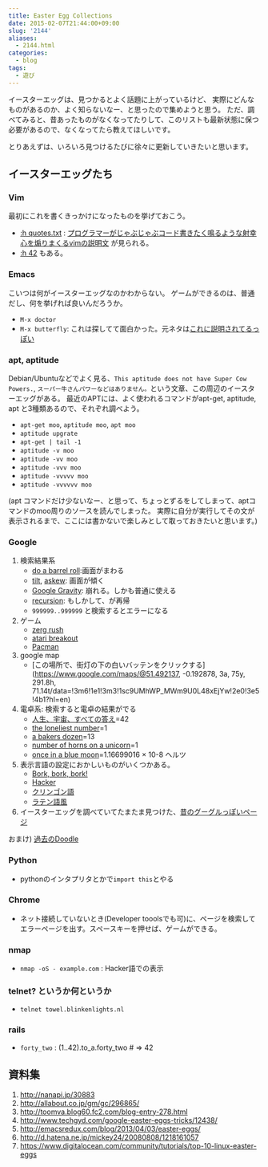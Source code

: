 ```yaml
---
title: Easter Egg Collections
date: 2015-02-07T21:44:00+09:00
slug: '2144'
aliases:
  - 2144.html
categories:
  - blog
tags:
  - 遊び
---
```


イースターエッグは、見つかるとよく話題に上がっているけど、
実際にどんなものがあるのか、よく知らないなー、と思ったので集めようと思う。
ただ、調べてみると、昔あったものがなくなってたりして、このリストも最新状態に保つ必要があるので、なくなってたら教えてほしいです。

とりあえずは、いろいろ見つけるたびに徐々に更新していきたいと思います。


## イースターエッグたち
### Vim
最初にこれを書くきっかけになったものを挙げておこう。

- [:h quotes.txt](http://vim-jp.org/vimdoc-ja/quotes.html) : [プログラマーがじゃぶじゃぶコード書きたく鳴るような射幸心を煽りまくるvimの説明文](https://github.com/vim-jp/issues/issues/699) が見られる。
- [:h 42](http://vim-jp.org/vimdoc-ja/usr_42.html#42) もある。

### Emacs
こいつは何がイースターエッグなのかわからない。
ゲームができるのは、普通だし、何を挙げれば良いんだろうか。

- ``M-x doctor``
- ``M-x butterfly``: これは探してて面白かった。元ネタは[これに説明されてるっぽい](http://xkcd.com/378/)

### apt, aptitude
Debian/Ubuntuなどでよく見る、``This aptitude does not have Super Cow Powers.``, ``スーパー牛さんパワーなどはありません。``という文章、この周辺のイースターエッグがある。
最近のAPTには、よく使われるコマンドがapt-get, aptitude, apt と3種類あるので、それぞれ調べよう。

- ``apt-get moo``, ``aptitude moo``, ``apt moo``
- ``aptitude upgrate``
- ``apt-get | tail -1``
- ``aptitude -v moo``
- ``aptitude -vv moo``
- ``aptitude -vvv moo``
- ``aptitude -vvvvv moo``
- ``aptitude -vvvvvv moo``

(apt コマンドだけ少ないなー、と思って、ちょっとずるをしてしまって、aptコマンドのmoo周りのソースを読んでしまった。
実際に自分が実行してその文が表示されるまで、ここには書かないで楽しみとして取っておきたいと思います。)

### Google
1. 検索結果系
    - [do a barrel roll](https://www.google.co.jp/search?q=do+a+barrel+roll):画面がまわる
    - [tilt](https://www.google.co.jp/search?q=tilt), [askew](https://www.google.co.jp/search?q=askew): 画面が傾く
    - [Google Gravity](http://mrdoob.com/projects/chromeexperiments/google-gravity/): 崩れる。しかも普通に使える
    - [recursion](https://www.google.co.jp/search?q=recursion): もしかして、が再帰
    - ``999999..999999`` と検索するとエラーになる
2. ゲーム
    - [zerg rush](https://www.google.co.jp/search?q=zerg+rush)
    - [atari breakout](https://www.google.co.jp/search?q=atari+breakout&tbm=isch)
    - [Pacman](https://www.google.com/doodles/30th-anniversary-of-pac-man)
3. google map
    - [この場所で、街灯の下の白いバッテンをクリックする](https://www.google.com/maps/@51.492137, -0.192878, 3a, 75y, 291.8h, 71.14t/data=!3m6!1e1!3m3!1sc9UMhWP_MWm9U0L48xEjYw!2e0!3e5!4b1?hl=en)
4. 電卓系: 検索すると電卓の結果がでる
    - [人生、宇宙、すべての答え](https://www.google.co.jp/search?q=%E4%BA%BA%E7%94%9F%E3%80%81%E5%AE%87%E5%AE%99%E3%80%81%E3%81%99%E3%81%B9%E3%81%A6%E3%81%AE%E7%AD%94%E3%81%88)=42
    - [the loneliest number](https://www.google.co.jp/search?q=the+loneliest+number)=1
    - [a bakers dozen](https://www.google.co.jp/search?q=a+bakers+dozen)=13
    - [number of horns on a unicorn](https://www.google.co.jp/search?q=number+of+horns+on+a+unicorn)=1
    - [once in a blue moon](https://www.google.co.jp/search?q=once+in+a+blue+moon)=1.16699016 × 10-8 ヘルツ
4. 表示言語の設定におかしいものがいくつかある。
    - [Bork, bork, bork!](http://www.google.com/intl/xx-hacker/)
    - [Hacker](http://www.google.com/intl/xx-hacker/)
    - [クリンゴン語](http://www.google.com/intl/xx-klingon/)
    - [ラテン語風](http://www.google.com/intl/xx-piglatin/)
5. イースターエッグを調べていてたまたま見つけた、[昔のグーグルっぽいページ](http://www.google.com/intl/en/heart/)

おまけ) [過去のDoodle](http://www.google.com/doodles/)

### Python
- pythonのインタプリタとかで``import this``とやる

### Chrome
- ネット接続していないとき(Developer tooolsでも可)に、ページを検索してエラーページを出す。スペースキーを押せば、ゲームができる。

### nmap
- ``nmap -oS - example.com`` : Hacker語での表示

### telnet? というか何というか
- ``telnet towel.blinkenlights.nl``

### rails
- ``forty_two`` : (1..42).to\_a.forty\_two # => 42

## 資料集
1. http://nanapi.jp/30883
2. http://allabout.co.jp/gm/gc/296865/
3. http://toomva.blog60.fc2.com/blog-entry-278.html
4. http://www.techgyd.com/google-easter-eggs-tricks/12438/
5. http://emacsredux.com/blog/2013/04/03/easter-eggs/
6. http://d.hatena.ne.jp/mickey24/20080808/1218161057
7. https://www.digitalocean.com/community/tutorials/top-10-linux-easter-eggs
